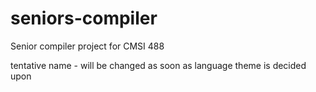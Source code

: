 # seniors-compiler
Senior compiler project for CMSI 488

tentative name - will be changed as soon as language theme is decided upon
